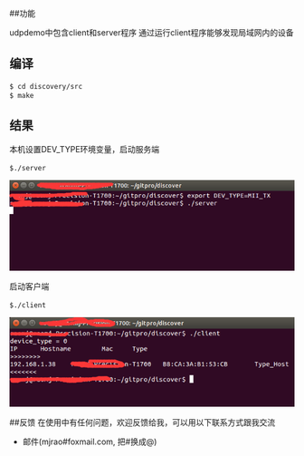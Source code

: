 ##功能

udpdemo中包含client和server程序
通过运行client程序能够发现局域网内的设备

## 编译
```
$ cd discovery/src
$ make

```

## 结果
本机设置DEV_TYPE环境变量，启动服务端

`$./server`

![服务端](./img/ret_s.png)

启动客户端

`$./client`

![客户端](./img/ret_c.png)

##反馈
在使用中有任何问题，欢迎反馈给我，可以用以下联系方式跟我交流

* 邮件(mjrao#foxmail.com, 把#换成@)
